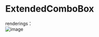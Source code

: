 # ExtendedComboBox
renderings：    
![image](https://github.com/hjw21century/ExtendedComboBox/assets/7070409/cfe41516-ed48-4615-ac07-5e5b7135052a)

